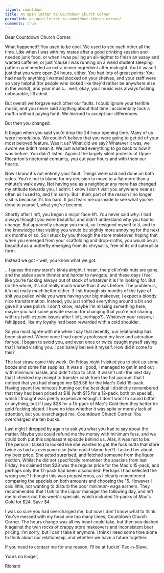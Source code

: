 ```yaml
---
layout: countdown
title: An open letter to Countdown Church Corner
permalink: an-open-letter-to-countdown-church-corner/
comments: true
---
```


Dear Countdown Church Corner.

What happened? You used to be cool. We used to see each other all the time. Like when I was with my mates after a good drinking session and needed junk food, or when I was pulling an all-nighter to finish an essay and wanted caffeine, or just 'cause I was running on a weird student sleeping pattern and needed an extra dinner ingredient after midnight. And it wasn't just that you were open 24 hours, either. You had lots of great points: You had nearly anything I wanted stocked on your shelves, and your staff were so very helpful (for people who looked like they'd rather be anywhere else in the world), and your music... well, okay, your music was always fucking unbearable, I'll admit.

But overall we forgave each other our faults. I could ignore your terrible music, and you never said anything about that time I accidentally took a muffin without paying for it. We learned to accept our differences.

But then you changed.

It began when you said you'd drop the 24-hour opening time. Many of us were incredulous. We couldn't believe that you were going to get rid of your most beloved feature. Was it us? What did we say? Whatever it was, we swore we didn't mean it. We just wanted everything to go back to how it was before. You didn't listen. Against the largely silent protests of Upper Riccarton's nocturnal comunity, you cut your hours and with them our hearts.



Now I know it's not entirely your fault. Things were said and done on both sides. You're not to blame for my decision to move to a flat more than a minute's walk away. Not having you as a neighbour any more has changed my attitude towards you, I admit. I know I don't visit you anywhere near as often as I used to, and I'm sorry. But I think part of the reason I no longer visit is because it's too hard. It just tears me up inside to see what you've done to yourself, what you've become.

Shortly after I left, you began a major face-lift. You never said why: I had always thought you were beautiful, and didn't understand why you had to change. But apparently change you must, so I resigned myself to it, and to the knowledge that visiting you would be slightly more annoying for the next six months or so. So I stuck by you through the store makeover, hoping that when you emerged from your scaffolding and drop-cloths, you would be as beautiful as a butterfly emerging from its chrysallis, free of its old caterpillar form.

Instead we got - well, you know what we got.

...I guess the new store's kinda alright. I mean, the pick'n'mix nuts are gone, and the aisles seem thinner and harder to navigate, and these days I feel like you're fucking always out of stock of whatever it is I'm looking for. But on the whole, it's not really much worse than it was before. The problem is, it's not really much better either. If I sit through six months of the type of shit you pulled while you were having your big makeover, I expect a bloody nice transformation. Instead, you just shifted everything around a bit and gave it a wee polish. I don't know, maybe I'm missing something here, maybe you had some private reason for changing that you're not sharing with us (self-esteem issues after I left, perhaps?). Whatever your reason, I felt jipped, like my loyalty had been rewarded with a cold shoulder.

So you must agree with me when I say that recently, our relationship has been strained. Where once I had openly professed my love and adoration for you, I began to avoid you, and even once or twice caught myself saying that I hated visiting you. I can barely believe it myself. How did it come to this?

The last straw came this week. On Friday night I visited you to pick up some booze and some flat supplies. It was all good, I managed to get in and out with minimum hassle, and didn't stop to chat. It wasn't until the next day that I checked my receipt to transfer cash from the flat account that I noticed that you had charged me $28.56 for the Mac's Gold 15-pack. Having spent five minutes hunting out the best deal I distinctly remembered that they had been priced at $18 (with $15 for a 12-pack, both on special), which I thought was plenty expensive enough. I don't want to sound bittter or anything, but if I pay $28 for a 15-pack of Mac's Gold then they better be gold fucking plated. I have no idea whether it was spite or merely lack of attention, but you overcharged me, Countdown Church Corner. You overcharged me ten bucks.

Last night I dropped by again to ask you what you had to say about the matter. Maybe you could refund me the money with minimum fuss, and we could both put this unpleasant episode behind us. Alas, it was not to be. The person I talked to looked like she wanted to get the fuck outta that store twice as bad as everyone else (who could blame her?). I asked her about my beer price. She acted surprised, and fetched someone from the liquor section. Whilst he did not specifically remember the specials from last Friday, he claimed that $28 was the regular price for the Mac's 15-pack, and perhaps only the 12-pack had been discounted. Perhaps I had selected the wrong one? I thought this was preposterous, as I clearly remembered comparing the specials on both amounts and choosing the 15. However I said little, not wanting to disturb the poor minimum-wage earners. They recommended that I talk to the Liquor manager the following day, and left me to check out this week's specials, which included 15-packs of Mac's Gold for $24. Save $4.

I was so sure you had overcharged me, but now I don't know what to think. You've messed with my head one too many times, Countdown Church Corner. The hours change was all my heart could take, but then you dashed it against the twin rocks of crappy store makeovers and inconsistent beer pricing. I'm sorry, but I can't take it anymore. I think I need some time alone to think about our relationship, and whether we have a future together.

If you need to contact me for any reason, I'll be at fuckin' Pac-n-Slave.

Yours no longer,

Richard